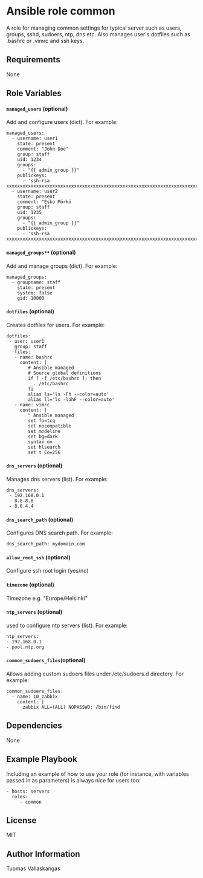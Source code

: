 Ansible role common
=========

A role for managing common settings for typical server such as users, groups, sshd, sudoers, ntp, dns etc. Also manages user's dotfiles such as .bashrc or .vimrc and ssh keys.

Requirements
------------

None

Role Variables
--------------

#### `managed_users` (optional)

Add and configure users  (dict). For example:

```
managed_users:
  - username: user1
    state: present
    comment: "John Doe"
    group: staff
    uid: 1234
    groups:
      - "{{ admin_group }}"
    publickeys:
      - 'ssh-rsa xxxxxxxxxxxxxxxxxxxxxxxxxxxxxxxxxxxxxxxxxxxxxxxxxxxxxxxxxxxxxxxxxxxxxxxxxxxxxxxxx'
  - username: user2
    state: present
    comment: "Esko Mörkö
    group: staff
    uid: 1235
    groups:
      - "{{ admin_group }}"
    publickeys:
      - 'ssh-rsa xxxxxxxxxxxxxxxxxxxxxxxxxxxxxxxxxxxxxxxxxxxxxxxxxxxxxxxxxxxxxxxxxxxxxxxxxxxxxxxxx'
```

#### `managed_groups**` (optional)

Add and manage groups (dict). For example:

```
managed_groups:
  - groupname: staff
    state: present
    system: false
    gid: 10000
```

#### `dotfiles` (optional)
Creates dotfiles for users. For example:

```
dotfiles:
 - user: user1
   group: staff
   files:
   - name: bashrc
     content: |
        # Ansible managed
        # Source global definitions
        if [ -f /etc/bashrc ]; then
          . /etc/bashrc
        fi
        alias ls='ls -Fh --color=auto'
        alias ll='ls -lahF --color=auto'
   - name: vimrc
     content: |
        " Ansible managed
        set fo=tcq
        set nocompatible
        set modeline
        set bg=dark
        syntax on
        set hlsearch
        set t_Co=256
```

#### `dns_servers` (optional)
Manages dns servers (list). For example:

```
dns_servers:
 - 192.168.0.1
 - 8.8.8.8
 - 8.8.4.4
```

#### `dns_search_path` (optional)
Configures DNS search path. For example:

```
dns_search_path: mydomain.com
```

#### `allow_root_ssh` (optional)
Configure ssh root login (yes/no)

#### `timezone` (optional)
Timezone e.g. "Europe/Helsinki"

#### `ntp_servers` (optional)
used to configure ntp servers (list). For example:

```
ntp_servers:
- 192.168.0.1
- pool.ntp.org
```

#### `common_sudoers_files`(optional)
Allows adding custom sudoers files under /etc/sudoers.d directory. For example:

```
common_sudoers_files:
  - name: 10_zabbix
    content: |
      zabbix ALL=(ALL) NOPASSWD: /bin/find
```



Dependencies
------------

None

Example Playbook
----------------

Including an example of how to use your role (for instance, with variables passed in as parameters) is always nice for users too:

    - hosts: servers
      roles:
         - common

License
-------

MIT

Author Information
------------------

Tuomas Vallaskangas
